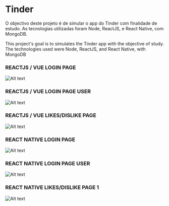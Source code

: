 # Tinder
O objectivo deste projeto é de simular o app do Tinder com finalidade de estudo. As tecnologias utilizadas foram Node, ReactJS, e React Native, com MongoDB.

This project's goal is to simulates the Tinder app with the objective of study. The technologies used were Node, ReactJS, and React Native, with MongoDB

### REACTJS / VUE LOGIN PAGE
![Alt text](read_me_images/reactjs-login.png?raw=true "Login")

### REACTJS / VUE LOGIN PAGE USER
![Alt text](read_me_images/reactjs-login-user.png?raw=true "Login User")

### REACTJS / VUE LIKES/DISLIKE PAGE
![Alt text](read_me_images/reactjs-page-likes-dislikes.png?raw=true "Page Likes/Dislikes")



### REACT NATIVE LOGIN PAGE
![Alt text](read_me_images/react-native-login.png?raw=true "Login")

### REACT NATIVE LOGIN PAGE USER
![Alt text](read_me_images/react-native-login-user.png?raw=true "Login User")

### REACT NATIVE LIKES/DISLIKE PAGE 1
![Alt text](read_me_images/react-native-page-likes-dislikes-1.png?raw=true "Page Likes/Dislikes 1")